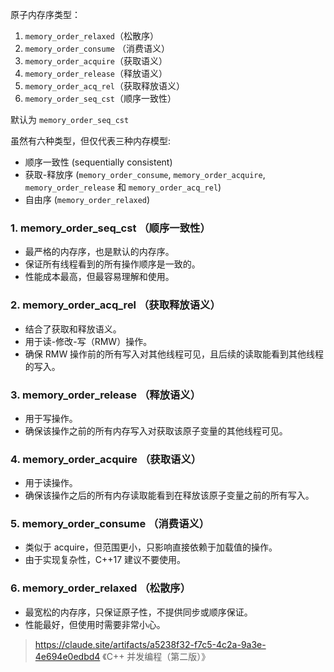 原子内存序类型：
1. `memory_order_relaxed`（松散序）
2. `memory_order_consume` （消费语义）
3. `memory_order_acquire`（获取语义）
4. `memory_order_release`（释放语义）
5. `memory_order_acq_rel`（获取释放语义）
6. `memory_order_seq_cst`（顺序一致性）

默认为 `memory_order_seq_cst`

虽然有六种类型，但仅代表三种内存模型: 
- 顺序一致性 (sequentially consistent)
- 获取-释放序 (`memory_order_consume`, `memory_order_acquire`, `memory_order_release` 和 `memory_order_acq_rel`) 
- 自由序 (`memory_order_relaxed`)

### 1. memory_order_seq_cst （顺序一致性）

- 最严格的内存序，也是默认的内存序。
- 保证所有线程看到的所有操作顺序是一致的。
- 性能成本最高，但最容易理解和使用。

### 2. memory_order_acq_rel （获取释放语义）

- 结合了获取和释放语义。
- 用于读-修改-写（RMW）操作。
- 确保 RMW 操作前的所有写入对其他线程可见，且后续的读取能看到其他线程的写入。

### 3. memory_order_release （释放语义）

- 用于写操作。
- 确保该操作之前的所有内存写入对获取该原子变量的其他线程可见。

### 4. memory_order_acquire （获取语义）

- 用于读操作。
- 确保该操作之后的所有内存读取能看到在释放该原子变量之前的所有写入。

### 5. memory_order_consume （消费语义）

- 类似于 acquire，但范围更小，只影响直接依赖于加载值的操作。
- 由于实现复杂性，C++17 建议不要使用。

### 6. memory_order_relaxed （松散序）

- 最宽松的内存序，只保证原子性，不提供同步或顺序保证。
- 性能最好，但使用时需要非常小心。

> https://claude.site/artifacts/a5238f32-f7c5-4c2a-9a3e-4e694e0edbd4
> 《C++ 并发编程（第二版）》